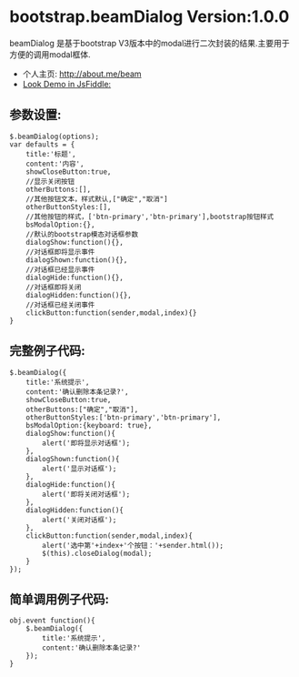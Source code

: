 bootstrap.beamDialog Version:1.0.0
=========

beamDialog 是基于bootstrap V3版本中的modal进行二次封装的结果.主要用于方便的调用modal框体.

* 个人主页: http://about.me/beam
* [Look Demo in JsFiddle:](http://jsfiddle.net/beamleung/m8py5bfL/8/embedded/result/)

参数设置:
-------------
	$.beamDialog(options);
	var defaults = {
		title:'标题',
		content:'内容',
		showCloseButton:true,
		//显示关闭按钮
		otherButtons:[],
		//其他按钮文本，样式默认,["确定","取消"]
		otherButtonStyles:[],
		//其他按钮的样式，['btn-primary','btn-primary'],bootstrap按钮样式
		bsModalOption:{},
		//默认的bootstrap模态对话框参数
		dialogShow:function(){},
		//对话框即将显示事件
		dialogShown:function(){},
		//对话框已经显示事件
		dialogHide:function(){},
		//对话框即将关闭
		dialogHidden:function(){},
		//对话框已经关闭事件
		clickButton:function(sender,modal,index){}
	}

完整例子代码:
-------------
	$.beamDialog({
		title:'系统提示',
		content:'确认删除本条记录?',
		showCloseButton:true,
		otherButtons:["确定","取消"],
		otherButtonStyles:['btn-primary','btn-primary'],
		bsModalOption:{keyboard: true},
		dialogShow:function(){
			alert('即将显示对话框');
		},
		dialogShown:function(){
			alert('显示对话框');
		},
		dialogHide:function(){
			alert('即将关闭对话框');
		},
		dialogHidden:function(){
			alert('关闭对话框');
		},
		clickButton:function(sender,modal,index){
			alert('选中第'+index+'个按钮：'+sender.html());
			$(this).closeDialog(modal);
		}
	});


简单调用例子代码:
-------------
	obj.event function(){
		$.beamDialog({
			title:'系统提示',
			content:'确认删除本条记录?'
		});
	}
